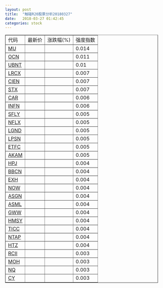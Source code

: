 ```yaml
---
layout: post
title:  "触碰R20股票分析20180327"
date:   2018-03-27 01:42:45
categories: stock
---
```

<script type="text/javascript">
var stockList = []
stockList.push('gb_mu');
stockList.push('gb_ocn');
stockList.push('gb_ubnt');
stockList.push('gb_lrcx');
stockList.push('gb_cien');
stockList.push('gb_stx');
stockList.push('gb_car');
stockList.push('gb_infn');
stockList.push('gb_sfly');
stockList.push('gb_nflx');
stockList.push('gb_lgnd');
stockList.push('gb_lpsn');
stockList.push('gb_etfc');
stockList.push('gb_akam');
stockList.push('gb_hpj');
stockList.push('gb_bbcn');
stockList.push('gb_exh');
stockList.push('gb_now');
stockList.push('gb_asgn');
stockList.push('gb_asml');
stockList.push('gb_gww');
stockList.push('gb_hmsy');
stockList.push('gb_ticc');
stockList.push('gb_ntap');
stockList.push('gb_htz');
stockList.push('gb_rcii');
stockList.push('gb_moh');
stockList.push('gb_nq');
stockList.push('gb_cy');
</script>

<table border="1">
 <tr>
 <td>代码</td>
  <td>最新价</td>
  <td>涨跌幅(%)</td>
 <td>强度指数</td>
</tr>
  <tr id="mu"><td><a href="http://stock.finance.sina.com.cn/usstock/quotes/MU.html" target="_blank">MU</a></td><td></td><td></td><td>0.014</td></tr>
  <tr id="ocn"><td><a href="http://stock.finance.sina.com.cn/usstock/quotes/OCN.html" target="_blank">OCN</a></td><td></td><td></td><td>0.011</td></tr>
  <tr id="ubnt"><td><a href="http://stock.finance.sina.com.cn/usstock/quotes/UBNT.html" target="_blank">UBNT</a></td><td></td><td></td><td>0.01</td></tr>
  <tr id="lrcx"><td><a href="http://stock.finance.sina.com.cn/usstock/quotes/LRCX.html" target="_blank">LRCX</a></td><td></td><td></td><td>0.007</td></tr>
  <tr id="cien"><td><a href="http://stock.finance.sina.com.cn/usstock/quotes/CIEN.html" target="_blank">CIEN</a></td><td></td><td></td><td>0.007</td></tr>
  <tr id="stx"><td><a href="http://stock.finance.sina.com.cn/usstock/quotes/STX.html" target="_blank">STX</a></td><td></td><td></td><td>0.007</td></tr>
  <tr id="car"><td><a href="http://stock.finance.sina.com.cn/usstock/quotes/CAR.html" target="_blank">CAR</a></td><td></td><td></td><td>0.006</td></tr>
  <tr id="infn"><td><a href="http://stock.finance.sina.com.cn/usstock/quotes/INFN.html" target="_blank">INFN</a></td><td></td><td></td><td>0.006</td></tr>
  <tr id="sfly"><td><a href="http://stock.finance.sina.com.cn/usstock/quotes/SFLY.html" target="_blank">SFLY</a></td><td></td><td></td><td>0.005</td></tr>
  <tr id="nflx"><td><a href="http://stock.finance.sina.com.cn/usstock/quotes/NFLX.html" target="_blank">NFLX</a></td><td></td><td></td><td>0.005</td></tr>
  <tr id="lgnd"><td><a href="http://stock.finance.sina.com.cn/usstock/quotes/LGND.html" target="_blank">LGND</a></td><td></td><td></td><td>0.005</td></tr>
  <tr id="lpsn"><td><a href="http://stock.finance.sina.com.cn/usstock/quotes/LPSN.html" target="_blank">LPSN</a></td><td></td><td></td><td>0.005</td></tr>
  <tr id="etfc"><td><a href="http://stock.finance.sina.com.cn/usstock/quotes/ETFC.html" target="_blank">ETFC</a></td><td></td><td></td><td>0.005</td></tr>
  <tr id="akam"><td><a href="http://stock.finance.sina.com.cn/usstock/quotes/AKAM.html" target="_blank">AKAM</a></td><td></td><td></td><td>0.005</td></tr>
  <tr id="hpj"><td><a href="http://stock.finance.sina.com.cn/usstock/quotes/HPJ.html" target="_blank">HPJ</a></td><td></td><td></td><td>0.004</td></tr>
  <tr id="bbcn"><td><a href="http://stock.finance.sina.com.cn/usstock/quotes/BBCN.html" target="_blank">BBCN</a></td><td></td><td></td><td>0.004</td></tr>
  <tr id="exh"><td><a href="http://stock.finance.sina.com.cn/usstock/quotes/EXH.html" target="_blank">EXH</a></td><td></td><td></td><td>0.004</td></tr>
  <tr id="now"><td><a href="http://stock.finance.sina.com.cn/usstock/quotes/NOW.html" target="_blank">NOW</a></td><td></td><td></td><td>0.004</td></tr>
  <tr id="asgn"><td><a href="http://stock.finance.sina.com.cn/usstock/quotes/ASGN.html" target="_blank">ASGN</a></td><td></td><td></td><td>0.004</td></tr>
  <tr id="asml"><td><a href="http://stock.finance.sina.com.cn/usstock/quotes/ASML.html" target="_blank">ASML</a></td><td></td><td></td><td>0.004</td></tr>
  <tr id="gww"><td><a href="http://stock.finance.sina.com.cn/usstock/quotes/GWW.html" target="_blank">GWW</a></td><td></td><td></td><td>0.004</td></tr>
  <tr id="hmsy"><td><a href="http://stock.finance.sina.com.cn/usstock/quotes/HMSY.html" target="_blank">HMSY</a></td><td></td><td></td><td>0.004</td></tr>
  <tr id="ticc"><td><a href="http://stock.finance.sina.com.cn/usstock/quotes/TICC.html" target="_blank">TICC</a></td><td></td><td></td><td>0.004</td></tr>
  <tr id="ntap"><td><a href="http://stock.finance.sina.com.cn/usstock/quotes/NTAP.html" target="_blank">NTAP</a></td><td></td><td></td><td>0.004</td></tr>
  <tr id="htz"><td><a href="http://stock.finance.sina.com.cn/usstock/quotes/HTZ.html" target="_blank">HTZ</a></td><td></td><td></td><td>0.004</td></tr>
  <tr id="rcii"><td><a href="http://stock.finance.sina.com.cn/usstock/quotes/RCII.html" target="_blank">RCII</a></td><td></td><td></td><td>0.003</td></tr>
  <tr id="moh"><td><a href="http://stock.finance.sina.com.cn/usstock/quotes/MOH.html" target="_blank">MOH</a></td><td></td><td></td><td>0.003</td></tr>
  <tr id="nq"><td><a href="http://stock.finance.sina.com.cn/usstock/quotes/NQ.html" target="_blank">NQ</a></td><td></td><td></td><td>0.003</td></tr>
  <tr id="cy"><td><a href="http://stock.finance.sina.com.cn/usstock/quotes/CY.html" target="_blank">CY</a></td><td></td><td></td><td>0.003</td></tr>
</table>
